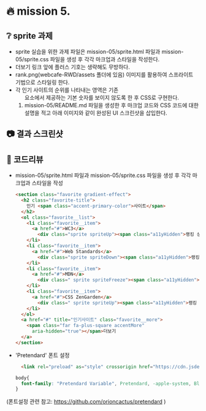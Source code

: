 # :fire: mission 5.

## :grey_question: sprite 과제
- sprite 실습을 위한 과제 파일은 mission-05/sprite.html 파일과 mission-05/sprite.css 파일을 생성 후 각각 마크업과 스타일을 작성한다.
- 더보기 링크 앞에 플러스 기호는 생략해도 무방하다.
- rank.png(webcafe-RWD/assets 폴더에 있음) 이미지를 활용하여 스프라이트 기법으로 스타일링 한다.
- 각 인기 사이트의 순위를 나타내는 영역은 기존 <ol> 요소에서 제공하는 기본 숫자를 보이지 않도록 한 후 CSS로 구현한다.
- mission-05/README.md 파일을 생성한 후 마크업 코드와 CSS 코드에 대한 설명을 적고 아래 이미지와 같이 완성된 UI 스크린샷을 삽입한다.

## :camera: 결과 스크린샷



## :speech_balloon: 코드리뷰
- mission-05/sprite.html 파일과 mission-05/sprite.css 파일을 생성 후 각각 마크업과 스타일을 작성
  ```html
  <section class="favorite gradient-effect">
    <h2 class="favorite-title">
      인기 <span class="accent-primary-color">사이트</span>
    </h2>
    <ol class="favorite__list">
      <li class="favorite__item">
        <a href="#">WC3</a>
          <div class="sprite spriteUp"><span class="a11yHidden">랭킹 상승</span></div>
      </li>
      <li class="favorite__item">
        <a href="#">Web Standards</a>
          <div class="sprite spriteDown"><span class="a11yHidden">랭킹 하락</span></div>
      </li>
      <li class="favorite__item">
        <a href="#">MDN</a>
          <div class=" sprite spriteFreeze"><span class="a11yHidden">랭킹 동결</span></div>
      </li>
      <li class="favorite__item">
        <a href="#">CSS ZenGarden</a>
          <div class=" sprite spriteUp"><span class="a11yHidden">랭킹 상승</span></div>
      </li>
    </ol>
    <a href="#" title="인기사이트" class="favorite__more">
      <span class="far fa-plus-square accentMore"
        aria-hidden="true"></span>더보기
    </a>
  </section>
  ```
- 'Pretendard' 폰트 설정
  ```html
    <link rel="preload" as="style" crossorigin href="https://cdn.jsdelivr.net/gh/orioncactus/pretendard@v1.3.6/dist/web/static/pretendard-dynamic-subset.css" />css" />
  ```
  ```css
  body{
    font-family: "Pretendard Variable", Pretendard, -apple-system, BlinkMacSystemFont, system-ui, Roboto, "Helvetica Neue", "Segoe UI", "Apple SD Gothic Neo", "Noto Sans KR", "Malgun Gothic", "Apple Color Emoji", "Segoe UI Emoji", "Segoe UI Symbol", sans-serif;
  }
  ```
(폰트설정 관련 참고: https://github.com/orioncactus/pretendard )

